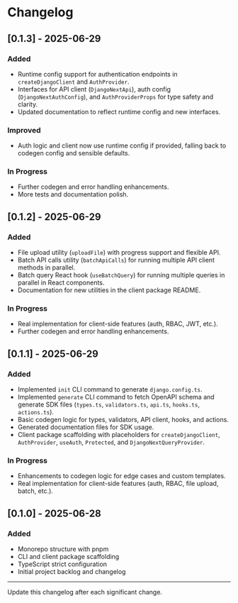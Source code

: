 # Changelog

## [0.1.3] - 2025-06-29
### Added
- Runtime config support for authentication endpoints in `createDjangoClient` and `AuthProvider`.
- Interfaces for API client (`DjangoNextApi`), auth config (`DjangoNextAuthConfig`), and `AuthProviderProps` for type safety and clarity.
- Updated documentation to reflect runtime config and new interfaces.

### Improved
- Auth logic and client now use runtime config if provided, falling back to codegen config and sensible defaults.

### In Progress
- Further codegen and error handling enhancements.
- More tests and documentation polish.

## [0.1.2] - 2025-06-29
### Added
- File upload utility (`uploadFile`) with progress support and flexible API.
- Batch API calls utility (`batchApiCalls`) for running multiple API client methods in parallel.
- Batch query React hook (`useBatchQuery`) for running multiple queries in parallel in React components.
- Documentation for new utilities in the client package README.

### In Progress
- Real implementation for client-side features (auth, RBAC, JWT, etc.).
- Further codegen and error handling enhancements.

## [0.1.1] - 2025-06-29
### Added
- Implemented `init` CLI command to generate `django.config.ts`.
- Implemented `generate` CLI command to fetch OpenAPI schema and generate SDK files (`types.ts`, `validators.ts`, `api.ts`, `hooks.ts`, `actions.ts`).
- Basic codegen logic for types, validators, API client, hooks, and actions.
- Generated documentation files for SDK usage.
- Client package scaffolding with placeholders for `createDjangoClient`, `AuthProvider`, `useAuth`, `Protected`, and `DjangoNextQueryProvider`.

### In Progress
- Enhancements to codegen logic for edge cases and custom templates.
- Real implementation for client-side features (auth, RBAC, file upload, batch, etc.).

## [0.1.0] - 2025-06-28
### Added
- Monorepo structure with pnpm
- CLI and client package scaffolding
- TypeScript strict configuration
- Initial project backlog and changelog

---

Update this changelog after each significant change.
